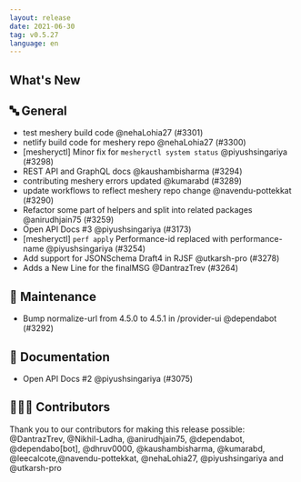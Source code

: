 ```yaml
---
layout: release
date: 2021-06-30
tag: v0.5.27
language: en
---
```


## What's New
## 🔤 General

-   test meshery build code @nehaLohia27 (#3301)
-   netlify build code for meshery repo @nehaLohia27 (#3300)
-  [mesheryctl] Minor fix for  `mesheryctl system status` @piyushsingariya (#3298)
-   REST API and GraphQL docs @kaushambisharma (#3294)
-   contributing meshery errors updated @kumarabd (#3289)
-   update workflows to reflect meshery repo change @navendu-pottekkat (#3290)
-   Refactor some part of helpers and split into related packages
   @anirudhjain75 (#3259)
-   Open API Docs #3 @piyushsingariya (#3173)
-   [mesheryctl] `perf apply` Performance-id replaced with performance-name @piyushsingariya (#3254)
-   Add support for JSONSchema Draft4 in RJSF @utkarsh-pro (#3278)
-   Adds a New Line for the finalMSG @DantrazTrev (#3264)


## 🧰 Maintenance

- Bump normalize-url from 4.5.0 to 4.5.1 in /provider-ui @dependabot   (#3292)

## 📖 Documentation

- Open API Docs #2 @piyushsingariya (#3075)
 
## 👨🏽‍💻 Contributors

Thank you to our contributors for making this release possible:
@DantrazTrev, @Nikhil-Ladha, @anirudhjain75, @dependabot, @dependabo[bot], @dhruv0000, @kaushambisharma, @kumarabd, @leecalcote,@navendu-pottekkat, @nehaLohia27, @piyushsingariya and @utkarsh-pro